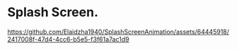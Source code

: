 Splash Screen.
==============
https://github.com/Elaidzha1940/SplashScreenAnimation/assets/64445918/2417008f-47d4-4cc6-b5e5-f3f61a7ac1d9
